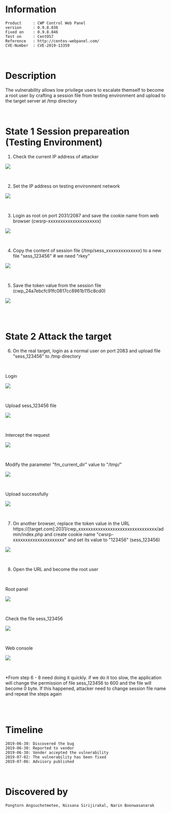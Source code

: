 
# Information
```
Product     : CWP Control Web Panel
version     : 0.9.8.836
Fixed on    : 0.9.8.846
Test on     : CentOS7
Reference   : http://centos-webpanel.com/
CVE-Number  : CVE-2019-13359
```

<br>

# Description

The vulnerability allows low privilege users to escalate themself to become a root user by crafting a session file from testing environment and upload to the target server at /tmp directory

<br>

# State 1 Session prepareation (Testing Environment)
1. Check the current IP address of attacker

<kbd>![](resources/cve-2019-13359.md/2019-07-06-11-27-02.png)</kbd>

<br>

2. Set the IP address on testing environment network

<kbd>![](resources/cve-2019-13359.md/2019-07-06-11-27-15.png)</kbd>

<br>

3. Login as root on port 2031/2087 and save the cookie name from web browser (cwsrp-xxxxxxxxxxxxxxxxxxxxx)

<kbd>![](resources/cve-2019-13359.md/2019-07-06-11-27-37.png)</kbd>

<br>

4. Copy the content of session file (/tmp/sess_xxxxxxxxxxxxxx) to a new file "sess_123456"                  # we need "rkey"

<kbd>![](resources/cve-2019-13359.md/2019-07-06-11-30-40.png)</kbd>

<br>

5. Save the token value from the session file (cwp_24a7ebcfc91fc0817cc8961b115c8cd0)

<kbd>![](resources/cve-2019-13359.md/2019-07-06-12-09-38.png)</kbd>

<br><br>

# State 2 Attack the target

6. On the real target, login as a normal user on port 2083 and upload file "sess_123456" to /tmp directory

<br>

Login

<kbd>![](resources/cve-2019-13359.md/2019-07-06-11-33-00.png)</kbd>

<br>

Upload sess_123456 file

<kbd>![](resources/cve-2019-13359.md/2019-07-06-11-33-24.png)</kbd>

<br>

Intercept the request

<kbd>![](resources/cve-2019-13359.md/2019-07-06-11-34-01.png)</kbd>

<br>

Modify the parameter "fm_current_dir" value to "/tmp/"

<kbd>![](resources/cve-2019-13359.md/2019-07-06-11-34-35.png)</kbd>

<br>

Upload successfully

<kbd>![](resources/cve-2019-13359.md/2019-07-06-11-34-55.png)</kbd>

<br>

7. On another browser, replace the token value in the URL https://[target.com]:2031/cwp_xxxxxxxxxxxxxxxxxxxxxxxxxxxxxxxx/admin/index.php and create cookie name "cwsrp-xxxxxxxxxxxxxxxxxxxxx" and set its value to "123456" (sess_123456)

<kbd>![](resources/cve-2019-13359.md/2019-07-06-11-38-27.png)</kbd>

<br>

8.  Open the URL and become the root user

<br>

Root panel

<kbd>![](resources/cve-2019-13359.md/2019-07-06-11-39-17.png)</kbd>

<br>

Check the file sess_123456

<kbd>![](resources/cve-2019-13359.md/2019-07-06-11-40-00.png)</kbd>

<br>

Web console

<kbd>![](resources/cve-2019-13359.md/2019-07-06-11-48-39.png)</kbd>

<br>

*From step 6 - 8 need doing it quickly. if we do it too slow, the application will change the permission of file sess_123456 to 600 and the file will become 0 byte. If this happened, attacker need to change session file name and repeat the steps again

<br><br>


# Timeline
```
2019-06-30: Discovered the bug
2019-06-30: Reported to vendor
2019-06-30: Vender accepted the vulnerability
2019-07-02: The vulnerability has been fixed
2019-07-06: Advisory published
```

<br>

# Discovered by
```
Pongtorn Angsuchotmetee, Nissana Sirijirakal, Narin Boonwasanarak
```